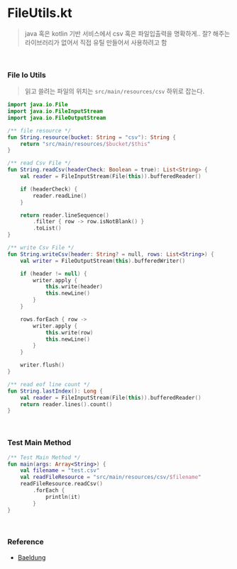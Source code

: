 # FileUtils.kt
> java 혹은 kotlin 기반 서비스에서 csv 혹은 파일입출력을 명확하게.. 잘? 해주는 라이브러리가 없어서 직접 유틸 만들어서 사용하려고 함

<br />

### File Io Utils

> 읽고 쓸려는 파일의 위치는 `src/main/resources/csv` 하위로 잡는다.


```kotlin
import java.io.File
import java.io.FileInputStream
import java.io.FileOutputStream

/** file resource */
fun String.resource(bucket: String = "csv"): String {
    return "src/main/resources/$bucket/$this"
}

/** read Csv File */
fun String.readCsv(headerCheck: Boolean = true): List<String> {
    val reader = FileInputStream(File(this)).bufferedReader()

    if (headerCheck) {
        reader.readLine()
    }

    return reader.lineSequence()
        .filter { row -> row.isNotBlank() }
        .toList()
}

/** write Csv File */
fun String.writeCsv(header: String? = null, rows: List<String>) {
    val writer = FileOutputStream(this).bufferedWriter()

    if (header != null) {
        writer.apply {
            this.write(header)
            this.newLine()
        }
    }

    rows.forEach { row ->
        writer.apply {
            this.write(row)
            this.newLine()
        }
    }

    writer.flush()
}

/** read eof line count */
fun String.lastIndex(): Long {
    val reader = FileInputStream(File(this)).bufferedReader()
    return reader.lines().count()
}
```

<br />

### Test Main Method
```kotlin
/** Test Main Method */
fun main(args: Array<String>) {
    val filename = "test.csv"
    val readFileResource = "src/main/resources/csv/$filename"
    readFileResource.readCsv()
        .forEach {
            println(it)
        }
}
```

<br />

### Reference

- [Baeldung](https://www.baeldung.com/kotlin/csv-files)
